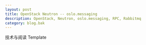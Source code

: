 ```yaml
---
layout: post
title: OpenStack Neutron -- oslo.messaging
description: OpenStack, Neutron, oslo.messaging, RPC, Rabbitmq
category: blog.bak
---
```


技术与阅读 Template
